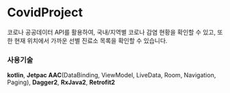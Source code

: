 # CovidProject
코로나 공공데이터 API를 활용하여, 국내/지역별 코로나 감염 현황을 확인할 수 있고, 또한 현재 위치에서 가까운 선별 진료소 목록을 확인할 수 있습니다.

### 사용기술
**kotlin**, **Jetpac AAC**(DataBinding, ViewModel, LiveData, Room, Navigation, Paging), **Dagger2**, **RxJava2**, **Retrofit2**


